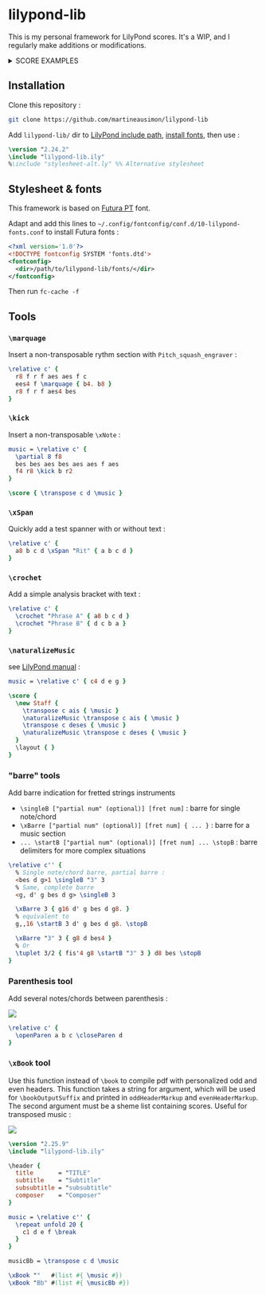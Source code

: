 # lilypond-lib

This is my personal framework for LilyPond scores. It's a WIP, and I regularly make additions or modifications.

<details>
<summary>SCORE EXAMPLES</summary>

<p align="center">
<img src="https://user-images.githubusercontent.com/89019438/261419196-7d16ba7e-72ea-4166-b730-11a1fd034b5e.jpg">
</p>

<p align="center">
<img src="https://user-images.githubusercontent.com/89019438/281694651-a93fc2ec-3b5f-4c0e-bc94-b27b10d0e367.jpg">
</p>

<p align="center">
<img src="https://user-images.githubusercontent.com/89019438/261419623-82890fde-b574-4395-a620-02b0591f90a9.jpg">
</p>
</details>

## Installation

Clone this repository :

```bash
git clone https://github.com/martineausimon/lilypond-lib
```

Add `lilypond-lib/` dir to [LilyPond include path](https://lilypond.org/doc/v2.24/Documentation/notation/including-lilypond-files), [install fonts](https://github.com/martineausimon/lilypond-lib#stylesheet--fonts), then use :

```lilypond
\version "2.24.2"
\include "lilypond-lib.ily"
%\include "stylesheet-alt.ly" %% Alternative stylesheet
```

## Stylesheet & fonts

This framework is based on [Futura PT](https://fonts.adobe.com/fonts/futura-pt) font.

Adapt and add this lines to `~/.config/fontconfig/conf.d/10-lilypond-fonts.conf` to install Futura fonts :

```xml
<?xml version='1.0'?>
<!DOCTYPE fontconfig SYSTEM 'fonts.dtd'>
<fontconfig>
  <dir>/path/to/lilypond-lib/fonts/</dir>
</fontconfig>
```

Then run `fc-cache -f`

## Tools

### `\marquage`

Insert a non-transposable rythm section with `Pitch_squash_engraver` :

```lilypond
\relative c' {
  r8 f r f aes aes f c 
  ees4 f \marquage { b4. b8 }
  r8 f r f aes4 bes
}
```

### `\kick`

Insert a non-transposable `\xNote` :

```lilypond
music = \relative c' {
  \partial 8 f8
  bes bes aes bes aes aes f aes
  f4 r8 \kick b r2
}

\score { \transpose c d \music }
```

### `\xSpan`

Quickly add a test spanner with or without text :

```lilypond
\relative c' {
  a8 b c d \xSpan "Rit" { a b c d }
}
```

### `\crochet`

Add a simple analysis bracket with text :

```lilypond
\relative c' {
  \crochet "Phrase A" { a8 b c d }
  \crochet "Phrase B" { d c b a }
}
```

### `\naturalizeMusic`

see [LilyPond manual](https://lilypond.org/doc/v2.21/Documentation/notation/changing-multiple-pitches.fr.html) :

```lilypond
music = \relative c' { c4 d e g }

\score {
  \new Staff {
    \transpose c ais { \music }
    \naturalizeMusic \transpose c ais { \music }
    \transpose c deses { \music }
    \naturalizeMusic \transpose c deses { \music }
  }
  \layout { }
}
```

### "barre" tools

Add barre indication for fretted strings instruments

* `\singleB ["partial num" (optional)] [fret num]` : barre for single note/chord
* `\xBarre ["partial num" (optional)] [fret num] { ... }` : barre for a music section
* `... \startB ["partial num" (optional)] [fret num] ... \stopB` : barre delimiters for more complex situations


```lilypond
\relative c'' {
  % Single note/chord barre, partial barre :
  <bes d g>1 \singleB "3" 3
  % Same, complete barre
  <g, d' g bes d g> \singleB 3

  \xBarre 3 { g16 d' g bes d g8. } 
  % equivalent to
  g,,16 \startB 3 d' g bes d g8. \stopB

  \xBarre "3" 3 { g8 d bes4 }
  % Or
  \tuplet 3/2 { fis'4 g8 \startB "3" 3 } d8 bes \stopB
}
```

### Parenthesis tool

Add several notes/chords between parenthesis :

<img src="https://user-images.githubusercontent.com/89019438/281695940-e7acc600-ede4-4f84-b5a2-0f429f0a9ecb.png">

```lilypond
\relative c' {
  \openParen a b c \closeParen d
}
```

### `\xBook` tool

Use this function instead of `\book` to compile pdf with personalized odd and even headers. This function takes a string for argument, which will be used for `\bookOutputSuffix` and printed in `oddHeaderMarkup` and `evenHeaderMarkup`. The second argument must be a sheme list containing scores. Useful for transposed music :

<img src="https://user-images.githubusercontent.com/89019438/281694805-4fca5f26-40c2-429a-8b25-a5be6dad4f66.png">

```lilypond
\version "2.25.9"
\include "lilypond-lib.ily"

\header {
  title       = "TITLE"
  subtitle    = "Subtitle"
  subsubtitle = "subsubtitle"
  composer    = "Composer"
}

music = \relative c'' {
  \repeat unfold 20 {
    c1 d e f \break
  }  
}

musicBb = \transpose c d \music

\xBook ""   #(list #{ \music #})
\xBook "Bb" #(list #{ \musicBb #})
```


